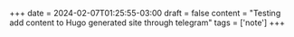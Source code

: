 +++
date = 2024-02-07T01:25:55-03:00
draft = false
content = "Testing add content to Hugo generated site through telegram"
tags = ['note']
+++
